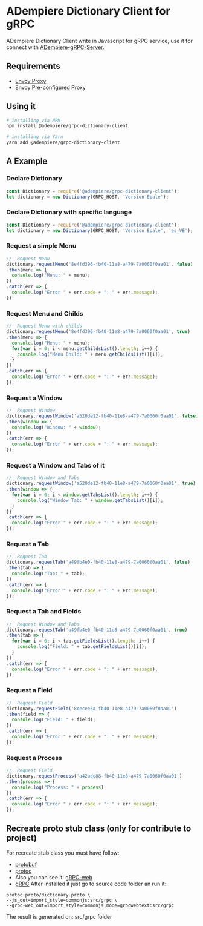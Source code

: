 # ADempiere Dictionary Client for gRPC
ADempiere Dictionary Client write in Javascript for gRPC service, use it for connect with
[ADempiere-gRPC-Server](https://github.com/erpcya/adempiere-gRPC-Server).

## Requirements
- [Envoy Proxy](https://www.envoyproxy.io/)
- [Envoy Pre-configured Proxy](https://github.com/erpcya/gRPC-Envoy-Proxy)

## Using it

``` bash
# installing via NPM
npm install @adempiere/grpc-dictionary-client
```
``` bash
# installing via Yarn
yarn add @adempiere/grpc-dictionary-client
```

## A Example
### Declare Dictionary
```javascript
const Dictionary = require('@adempiere/grpc-dictionary-client');
let dictionary = new Dictionary(GRPC_HOST, 'Version Epale');
```
### Declare Dictionary with specific language
```javascript
const Dictionary = require('@adempiere/grpc-dictionary-client');
let dictionary = new Dictionary(GRPC_HOST, 'Version Epale', 'es_VE');
```

### Request a simple Menu
```javascript
//  Request Menu
dictionary.requestMenu('8e4fd396-fb40-11e8-a479-7a0060f0aa01', false)
.then(menu => {
  console.log("Menu: " + menu);
})
.catch(err => {
  console.log("Error " + err.code + ": " + err.message);
});
```
### Request Menu and Childs
```javascript
//  Request Menu with childs
dictionary.requestMenu('8e4fd396-fb40-11e8-a479-7a0060f0aa01', true)
.then(menu => {
  console.log("Menu: " + menu);
  for(var i = 0; i < menu.getChildsList().length; i++) {
    console.log("Menu Child: " + menu.getChildsList()[i]);
  }
})
.catch(err => {
  console.log("Error " + err.code + ": " + err.message);
});
```

### Request a Window
```javascript
//  Request Window
dictionary.requestWindow('a520de12-fb40-11e8-a479-7a0060f0aa01', false)
.then(window => {
  console.log("Window: " + window);
})
.catch(err => {
  console.log("Error " + err.code + ": " + err.message);
});
```
### Request a Window and Tabs of it
```javascript
//  Request Window and Tabs
dictionary.requestWindow('a520de12-fb40-11e8-a479-7a0060f0aa01', true)
.then(window => {
  for(var i = 0; i < window.getTabsList().length; i++) {
    console.log("Window Tab: " + window.getTabsList()[i]);
  }
})
.catch(err => {
  console.log("Error " + err.code + ": " + err.message);
});
```

### Request a Tab
```javascript
//  Request Tab
dictionary.requestTab('a49fb4e0-fb40-11e8-a479-7a0060f0aa01', false)
.then(tab => {
  console.log("Tab: " + tab);
})
.catch(err => {
  console.log("Error " + err.code + ": " + err.message);
});
```
### Request a Tab and Fields
```javascript
//  Request Window and Tabs
dictionary.requestTab('a49fb4e0-fb40-11e8-a479-7a0060f0aa01', true)
.then(tab => {
  for(var i = 0; i < tab.getFieldsList().length; i++) {
    console.log("Field: " + tab.getFieldsList()[i]);
  }
})
.catch(err => {
  console.log("Error " + err.code + ": " + err.message);
});
```
### Request a Field
```javascript
//  Request Field
dictionary.requestField('8cecee3a-fb40-11e8-a479-7a0060f0aa01')
.then(field => {
  console.log("Field: " + field);
})
.catch(err => {
  console.log("Error " + err.code + ": " + err.message);
});
```
### Request a Process
```javascript
//  Request Field
dictionary.requestProcess('a42adc88-fb40-11e8-a479-7a0060f0aa01')
.then(process => {
  console.log("Process: " + process);
})
.catch(err => {
  console.log("Error " + err.code + ": " + err.message);
});
```


## Recreate proto stub class (only for contribute to project)
For recreate stub class you must have follow:
- [protobuf](https://github.com/protocolbuffers/protobuf/releases)
- [protoc](https://github.com/grpc/grpc-web/releases)
- Also you can see it: [gRPC-web](https://github.com/grpc/grpc-web)
- [gRPC](https://grpc.io/docs/tutorials/basic/web.html)
After installed it just go to source code folder an run it:
```
protoc proto/dictionary.proto \
--js_out=import_style=commonjs:src/grpc \
--grpc-web_out=import_style=commonjs,mode=grpcwebtext:src/grpc
```
The result is generated on: src/grpc folder
